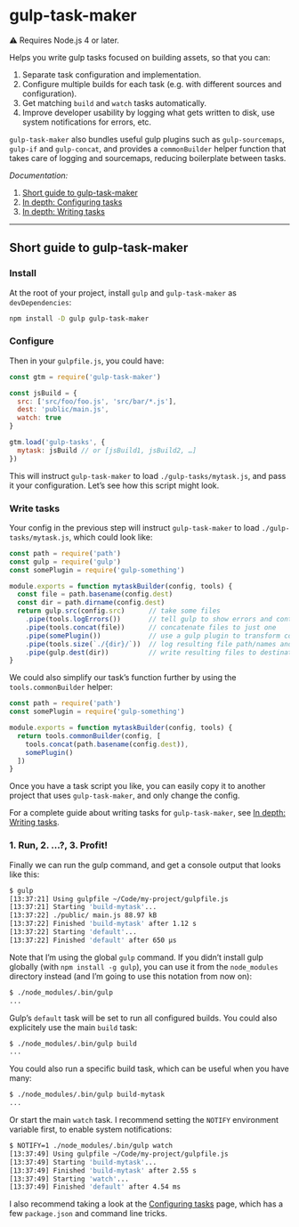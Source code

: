gulp-task-maker
===============

⚠ Requires Node.js 4 or later.

Helps you write gulp tasks focused on building assets, so that you can:

1. Separate task configuration and implementation.
2. Configure multiple builds for each task (e.g. with different sources and configuration).
3. Get matching `build` and `watch` tasks automatically.
4. Improve developer usability by logging what gets written to disk, use system notifications for errors, etc.

`gulp-task-maker` also bundles useful gulp plugins such as `gulp-sourcemaps`, `gulp-if` and `gulp-concat`, and provides a `commonBuilder` helper function that takes care of logging and sourcemaps, reducing boilerplate between tasks.

*Documentation:*

1. [Short guide to gulp-task-maker](#short-guide-to-gulp-task-maker)
2. [In depth: Configuring tasks](https://github.com/fvsch/gulp-task-maker/blob/master/doc/configuring-tasks.md)
3. [In depth: Writing tasks](https://github.com/fvsch/gulp-task-maker/blob/master/doc/writing-tasks.md)

***

Short guide to gulp-task-maker
------------------------------

### Install

At the root of your project, install `gulp` and `gulp-task-maker` as `devDependencies`:

```bash
npm install -D gulp gulp-task-maker
```

### Configure

Then in your `gulpfile.js`, you could have:

```js
const gtm = require('gulp-task-maker')

const jsBuild = {
  src: ['src/foo/foo.js', 'src/bar/*.js'],
  dest: 'public/main.js',
  watch: true
}

gtm.load('gulp-tasks', {
  mytask: jsBuild // or [jsBuild1, jsBuild2, …]
})
```

This will instruct `gulp-task-maker` to load `./gulp-tasks/mytask.js`, and pass it your configuration. Let’s see how this script might look.

### Write tasks

Your config in the previous step  will instruct `gulp-task-maker` to load `./gulp-tasks/mytask.js`, which could look like:

```js
const path = require('path')
const gulp = require('gulp')
const somePlugin = require('gulp-something')

module.exports = function mytaskBuilder(config, tools) {
  const file = path.basename(config.dest)
  const dir = path.dirname(config.dest)
  return gulp.src(config.src)      // take some files
    .pipe(tools.logErrors())       // tell gulp to show errors and continue
    .pipe(tools.concat(file))      // concatenate files to just one
    .pipe(somePlugin())            // use a gulp plugin to transform content
    .pipe(tools.size(`./{dir}/`))  // log resulting file path/names and size
    .pipe(gulp.dest(dir))          // write resulting files to destination
}
```

We could also simplify our task’s function further by using the `tools.commonBuilder` helper:

```js
const path = require('path')
const somePlugin = require('gulp-something')

module.exports = function mytaskBuilder(config, tools) {
  return tools.commonBuilder(config, [
    tools.concat(path.basename(config.dest)),
    somePlugin()
  ])
}
```

Once you have a task script you like, you can easily copy it to another project that uses `gulp-task-maker`, and only change the config.

For a complete guide about writing tasks for `gulp-task-maker`, see [In depth: Writing tasks](https://github.com/fvsch/gulp-task-maker/blob/master/doc/writing-tasks.md).

### 1. Run, 2. ...?, 3. Profit!

Finally we can run the gulp command, and get a console output that looks like this:

```sh
$ gulp
[13:37:21] Using gulpfile ~/Code/my-project/gulpfile.js
[13:37:21] Starting 'build-mytask'...
[13:37:22] ./public/ main.js 88.97 kB
[13:37:22] Finished 'build-mytask' after 1.12 s
[13:37:22] Starting 'default'...
[13:37:22] Finished 'default' after 650 μs
```

Note that I’m using the global `gulp` command. If you didn’t install gulp globally (with `npm install -g gulp`), you can use it from the `node_modules` directory instead (and I’m going to use this notation from now on):

```sh
$ ./node_modules/.bin/gulp
...
```

Gulp’s `default` task will be set to run all configured builds. You could also explicitely use the main `build` task:

```sh
$ ./node_modules/.bin/gulp build
...
```

You could also run a specific build task, which can be useful when you have many:

```sh
$ ./node_modules/.bin/gulp build-mytask
...
```

Or start the main `watch` task. I recommend setting the `NOTIFY` environment variable first, to enable system notifications:

```sh
$ NOTIFY=1 ./node_modules/.bin/gulp watch
[13:37:49] Using gulpfile ~/Code/my-project/gulpfile.js
[13:37:49] Starting 'build-mytask'...
[13:37:49] Finished 'build-mytask' after 2.55 s
[13:37:49] Starting 'watch'...
[13:37:49] Finished 'default' after 4.54 ms
```

I also recommend taking a look at the [Configuring tasks](https://github.com/fvsch/gulp-task-maker/blob/master/doc/configuring-tasks.md) page, which has a few `package.json` and command line tricks.
